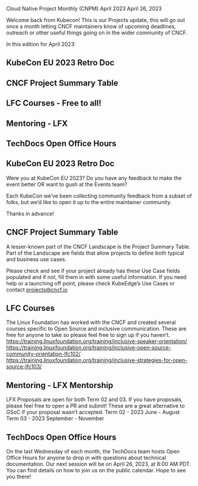 Cloud Native Project Monthly (CNPM) April 2023 
April 26, 2023 

Welcome back from Kubecon! 
This is our Projects update, this will go out once a month letting CNCF maintainers know of upcoming deadlines, outreach or other useful things going on in the wider community of CNCF.

In this edition for April 2023: 
## KubeCon EU 2023 Retro Doc
## CNCF Project Summary Table
## LFC Courses - Free to all!
## Mentoring - LFX
## TechDocs Open Office Hours

#### 

## KubeCon EU 2023 Retro Doc
Were you at KubeCon EU 2023? Do you have any feedback to make the event better OR want to gush at the Events team? 

Each KubeCon we’ve been collecting community feedback from a subset of folks, but we’d like to open it up to the entire maintainer community. 

Thanks in advance!

## CNCF Project Summary Table
A lesser-known part of the CNCF Landscape is the Project Summary Table. Part of the Landscape are fields that allow projects to define both typical and business use cases. 

Please check and see if your project already has these Use Case fields populated and if not, fill them in with some useful information. If you need help or a launching off point, please check KubeEdge’s Use Cases or contact projects@cncf.io 

## LFC Courses
The Linux Foundation has worked with the CNCF and created several courses specific to Open Source and inclusive communication. 
These are free for anyone to take so please feel free to sign up if you haven’t.
https://training.linuxfoundation.org/training/inclusive-speaker-orientation/ 
https://training.linuxfoundation.org/training/inclusive-open-source-community-orientation-lfc102/ 
https://training.linuxfoundation.org/training/inclusive-strategies-for-open-source-lfc103/ 


## Mentoring - LFX Mentorship 

LFX Proposals are open for both Term 02 and 03. If you have proposals, please feel free to open a PR and submit! These are a great alternative to GSoC if your proposal wasn’t accepted.
Term 02 - 2023 June - August
Term 03 - 2023 September - November

## TechDocs Open Office Hours

On the last Wednesday of each month, the TechDocs team hosts Open Office Hours for anyone to drop in with questions about technical documentation. Our next session will be on April 26, 2023, at 8:00 AM PDT. You can find details on how to join us on the public calendar. Hope to see you there! 

